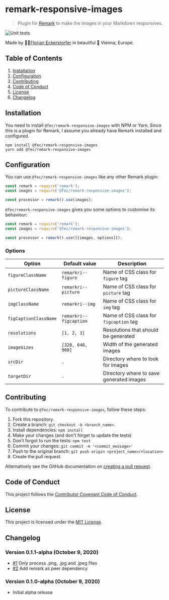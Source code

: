 # remark-responsive-images

> Plugin for [Remark](https://remark.js.org/) to make the images in your Markdown responsives.

![Unit tests](https://github.com/florianeckerstorfer/remark-responsive-images/workflows/Unit%20tests/badge.svg)

Made by 👨‍💻[Florian Eckerstorfer](https://florian.ec) in beautiful 🎡 Vienna, Europe.

## Table of Contents

1. [Installation](#installation)
2. [Configuration](#configuration)
3. [Contributing](#contributing)
4. [Code of Conduct](#code-of-conduct)
5. [License](#license)
6. [Changelog](#changelog)

## Installation

You need to install `@fec/remark-responsive-images` with NPM or Yarn. Since this is a plugin for Remark, I assume you already have Remark installed and configured.

```shell
npm install @fec/remark-responsive-images
yarn add @fec/remark-responsive-images
```

## Configuration

You can use `@fec/remark-responsive-images` like any other Remark plugin:

```javascript
const remark = require('remark');
const images = require('@fec/remark-responsive-images');

const processor = remark().use(images);
```

`@fec/remark-responsive-images` gives you some options to customise its behaviour:

```javascript
const remark = require('remark');
const images = require('@fec/remark-responsive-images');

const processor = remark().use([[images, options]]);
```

### Options

| Option                | Default value          | Description                              |
| --------------------- | ---------------------- | ---------------------------------------- |
| `figureClassName`     | `remarkri--figure`     | Name of CSS class for `figure` tag       |
| `pictureClassName`    | `remarkri--picture`    | Name of CSS class for `picture` tag      |
| `imgClassName`        | `remarkri--img`        | Name of CSS class for `img` tag          |
| `figCaptionClassName` | `remarkri--figcaption` | Name of CSS class for `figcaption` tag   |
| `resolutions`         | `[1, 2, 3]`            | Resolutions that should be generated     |
| `imageSizes`          | `[320, 640, 960]`      | Width of the generated images            |
| `srcDir`              | `.`                    | Directory where to look for images       |
| `targetDir`           | `.`                    | Directory where to save generated images |

## Contributing

To contribute to `@fec/remark-responsive-images`, follow these steps:

1. Fork this repository.
2. Create a branch: `git checkout -b <branch_name>`.
3. Install dependencies: `npm install`
4. Make your changes (and don't forget to update the tests)
5. Don't forgot to run the tests: `npm test`
6. Commit your changes: `git commit -m '<commit_message>'`
7. Push to the original branch: `git push origin <project_name>/<location>`
8. Create the pull request.

Alternatively see the GitHub documentation on [creating a pull request](https://help.github.com/en/github/collaborating-with-issues-and-pull-requests/creating-a-pull-request).

## Code of Conduct

This project follows the [Contributor Covenant Code of Conduct](CODE_OF_CONDUCT.md).

## License

This project is licensed under the [MIT License](LICENSE.md).

## Changelog

### Version 0.1.1-alpha (October 9, 2020)

- [#1](https://github.com/florianeckerstorfer/remark-responsive-images/pull/1) Only process .png, .jpg and .jpeg files
- [#2](https://github.com/florianeckerstorfer/remark-responsive-images/pull/2) Add remark as peer dependency

### Version 0.1.0-alpha (October 9, 2020)

- Initial alpha release